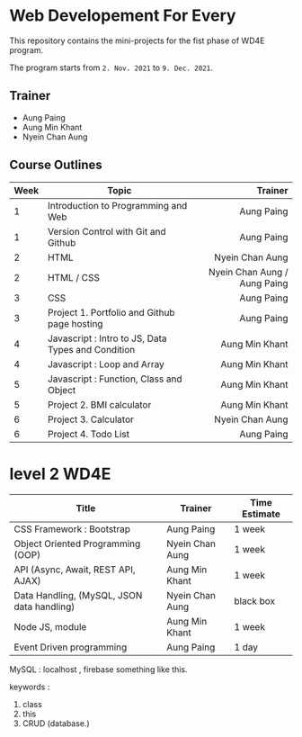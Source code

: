 # Web Developement For Every

This repository contains the mini-projects for the fist phase of WD4E program.

The program starts from `2. Nov. 2021` to `9. Dec. 2021`.

## Trainer
- Aung Paing
- Aung Min Khant
- Nyein Chan Aung

## Course Outlines

| Week | Topic | Trainer |
| --- | --- | ---:|
| 1 | Introduction to Programming and Web | Aung Paing |
| 1 | Version Control with Git and Github | Aung Paing |
| 2 | HTML |  Nyein Chan Aung |
| 2 | HTML / CSS | Nyein Chan Aung / Aung Paing |
| 3 | CSS | Aung Paing | 
| 3 | Project 1. Portfolio and Github page hosting | Aung Paing | 
| 4 | Javascript : Intro to JS, Data Types and Condition | Aung Min Khant |
| 4 | Javascript : Loop and Array | Aung Min Khant |
| 5 | Javascript : Function, Class and Object | Aung Min Khant |
| 5 | Project 2. BMI calculator | Aung Min Khant |
| 6 | Project 3. Calculator | Nyein Chan Aung |
| 6 | Project 4. Todo List | Aung Paing |

# level 2 WD4E

Title | Trainer | Time Estimate
--- | --- | ---
CSS Framework : Bootstrap | Aung Paing | 1 week
Object Oriented Programming (OOP)  | Nyein Chan Aung | 1 week
API (Async, Await, REST API, AJAX) | Aung Min Khant | 1 week
Data Handling, (MySQL, JSON data handling) | Nyein Chan Aung |  black box
Node JS, module | Aung Min Khant | 1 week
Event Driven programming | Aung Paing | 1 day


MySQL : localhost , firebase something like this.

keywords : 
1. class
2. this
3. CRUD (database.)